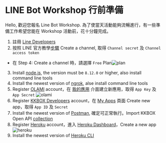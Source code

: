 # LINE Bot Workshop 行前準備
Hello, 歡迎您報名 Line Bot Workshop. 為了使當天活動能夠流暢進行，有一些準備工作希望您能在 Workshop 活動前，花十分鐘完成。
1. 註冊 [Line Developers](https://developers.line.me/console/register/messaging-api/provider/)
2. 按照 LINE 官方教學[步驟](https://developers.line.me/en/docs/messaging-api/getting-started/) Create a channel, 取得 `Channel secret` 及 `Channel access token`
- 在 Step 4: Create a channel 時，請選擇 `Free` Plan![plan](https://imgur.com/hBrSEds.png)
3. Install [node.js](https://nodejs.org/en/), the version must be `8.12.0` or higher, also install command line tools
4. Install the newest version of [ngrok](https://ngrok.com/download), alse install command line tools
5. Register [OLAMI](https://tw.olami.ai/) account，在 [我的應用](https://tw.olami.ai/open/website/applicationmanage/application_show) 介面建立新應用，取得 `App Key` 及 `App Secret` ![olami](https://imgur.com/W3UDnIf.png) 
6. Register [KKBOX Developers](https://developer.kkbox.com) account，在 [My Apps](https://developer.kkbox.com/#/app) 頁面 Create new app，取得 `App ID` 及 `Secret`
7. Install the newest version of [Postman](https://www.getpostman.com/), 確定可正常執行。Import KKBOX Open API [collection](https://www.getpostman.com/collections/985596e582e005b59df8)
8. Register [Heroku](https://www.heroku.com/) account，進入 [Heroku Dashboard](https://dashboard.heroku.com/apps)，Create a new app ![heroku](https://imgur.com/q2wXN8O.png)
9. Install the newest version of [Heroku CLI](https://devcenter.heroku.com/articles/heroku-cli)

